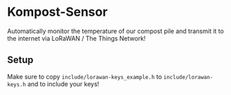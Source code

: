 # Kompost-Sensor

Automatically monitor the temperature of our compost pile and transmit it to the internet via LoRaWAN / The Things Network!

## Setup

Make sure to copy `include/lorawan-keys_example.h` to `include/lorawan-keys.h` and to include your keys!
